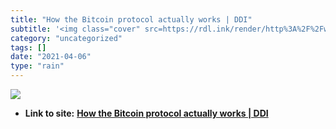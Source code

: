```yaml
---
title: "How the Bitcoin protocol actually works | DDI"
subtitle: '<img class="cover" src=https://rdl.ink/render/http%3A%2F%2Fwww.michaelnielsen.org%2Fddi%2Fhow-the-bi...'
category: "uncategorized"
tags: []
date: "2021-04-06"
type: "rain"
---
```

<img class="cover" src=https://rdl.ink/render/http%3A%2F%2Fwww.michaelnielsen.org%2Fddi%2Fhow-the-bitcoin-protocol-actually-works>


* **Link to site:** **[How the Bitcoin protocol actually works | DDI](http://www.michaelnielsen.org/ddi/how-the-bitcoin-protocol-actually-works)**